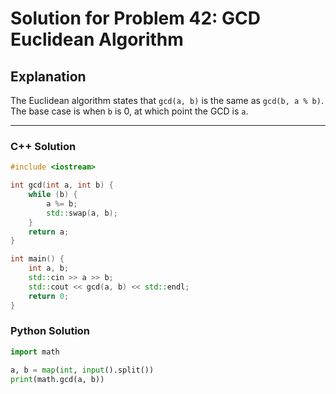 # Solution for Problem 42: GCD Euclidean Algorithm

## Explanation
The Euclidean algorithm states that `gcd(a, b)` is the same as `gcd(b, a % b)`. The base case is when `b` is 0, at which point the GCD is `a`.

---

### C++ Solution
```cpp
#include <iostream>

int gcd(int a, int b) {
    while (b) {
        a %= b;
        std::swap(a, b);
    }
    return a;
}

int main() {
    int a, b;
    std::cin >> a >> b;
    std::cout << gcd(a, b) << std::endl;
    return 0;
}
```

### Python Solution
```python
import math

a, b = map(int, input().split())
print(math.gcd(a, b))
```
